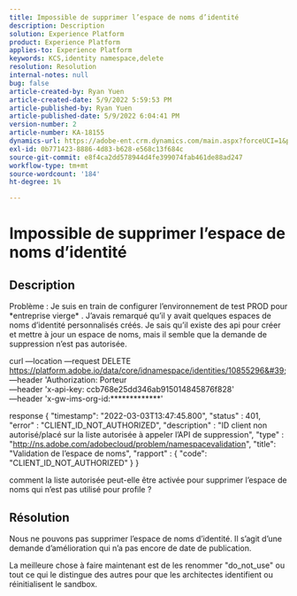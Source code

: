 ```yaml
---
title: Impossible de supprimer l’espace de noms d’identité
description: Description
solution: Experience Platform
product: Experience Platform
applies-to: Experience Platform
keywords: KCS,identity namespace,delete
resolution: Resolution
internal-notes: null
bug: false
article-created-by: Ryan Yuen
article-created-date: 5/9/2022 5:59:53 PM
article-published-by: Ryan Yuen
article-published-date: 5/9/2022 6:04:41 PM
version-number: 2
article-number: KA-18155
dynamics-url: https://adobe-ent.crm.dynamics.com/main.aspx?forceUCI=1&pagetype=entityrecord&etn=knowledgearticle&id=d806b2d2-c1cf-ec11-a7b5-0022480a8753
exl-id: 0b771423-8886-4d83-b628-e568c13f684c
source-git-commit: e8f4ca2dd578944d4fe399074fab461de88ad247
workflow-type: tm+mt
source-wordcount: '184'
ht-degree: 1%

---
```


# Impossible de supprimer l’espace de noms d’identité

## Description


Problème : Je suis en train de configurer l’environnement de test PROD pour \*entreprise vierge\* . J’avais remarqué qu’il y avait quelques espaces de noms d’identité personnalisés créés. Je sais qu’il existe des api pour créer et mettre à jour un espace de noms, mais il semble que la demande de suppression n’est pas autorisée.

curl —location —request DELETE https://platform.adobe.io/data/core/idnamespace/identities/10855296&#39; \
—header &#39;Authorization: Porteur \
—header &#39;x-api-key: ccb768e25dd346ab915014845876f828&#39; \
—header &#39;x-gw-ims-org-id:\*\*\*\*\*\*\*\*\*\*\*\*\*&#39;


response { &quot;timestamp&quot;: &quot;2022-03-03T13:47:45.800&quot;, &quot;status&quot; : 401, &quot;error&quot; : &quot;CLIENT_ID_NOT_AUTHORIZED&quot;, &quot;description&quot; : &quot;ID client non autorisé/placé sur la liste autorisée à appeler l’API de suppression&quot;, &quot;type&quot; : &quot;http://ns.adobe.com/adobecloud/problem/namespacevalidation&quot;, &quot;title&quot;: &quot;Validation de l’espace de noms&quot;, &quot;rapport&quot; : { &quot;code&quot;: &quot;CLIENT_ID_NOT_AUTHORIZED&quot; } }

comment la liste autorisée peut-elle être activée pour supprimer l’espace de noms qui n’est pas utilisé pour profile ?


## Résolution


Nous ne pouvons pas supprimer l’espace de noms d’identité. Il s’agit d’une demande d’amélioration qui n’a pas encore de date de publication.

La meilleure chose à faire maintenant est de les renommer &quot;do_not_use&quot; ou tout ce qui le distingue des autres pour que les architectes identifient ou réinitialisent le sandbox.

